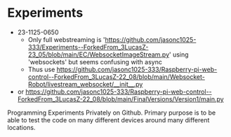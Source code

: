 # Experiments
* 23-1125-0650
   * Only full webstreaming is 'https://github.com/jasonc1025-333/Experiments--ForkedFrom_3LucasZ-23_05/blob/main/EC/WebsocketImageStream.py' using 'websockets' but seems confusing with async
   * Thus use https://github.com/jasonc1025-333/Raspberry-pi-web-control--ForkedFrom_3LucasZ-22_08/blob/main/Websocket-Robot/livestream_websocket/__init__.py
 * or https://github.com/jasonc1025-333/Raspberry-pi-web-control--ForkedFrom_3LucasZ-22_08/blob/main/FinalVersions/Version1/main.py
  
Programming Experiments Privately on Github. Primary purpose is to be able to test the code on many different devices around many different locations.

